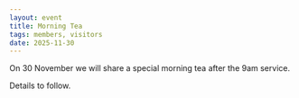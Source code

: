 ```yaml
---
layout: event
title: Morning Tea
tags: members, visitors
date: 2025-11-30
---
```


On 30 November we will share a special morning tea after the 9am service.
<!--excerpt end-->

Details to follow.
<!-- Surnames A-F and G-O please bring something savoury to share 
Surnames P-Z please bring something sweet to share

Please bring enough to share, and food that requires minimal kitchen is ideal as oven space is limited. 
In the past we've had excellent suggestions of a plate of sandwiches, savoury muffins, pasta salad, couscous with veggies/nuts/seeds, chopped up carrots/capsicum/celery and hummus, or crackers and cheese. 
-->

